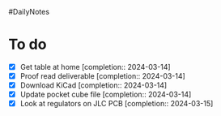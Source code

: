 #DailyNotes
# To do

- [x] Get table at home  [completion:: 2024-03-14]
- [x] Proof read deliverable  [completion:: 2024-03-14]
- [x] Download KiCad  [completion:: 2024-03-14]
- [x] Update pocket cube file  [completion:: 2024-03-14]
- [x] Look at regulators on JLC PCB  [completion:: 2024-03-15]